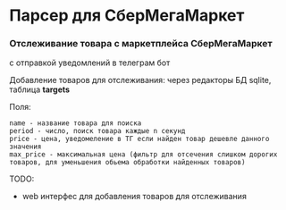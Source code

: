 # Парсер для СберМегаМаркет

### Отслеживание товара с маркетплейса СберМегаМаркет
с отправкой уведомлений в телеграм бот

Добавление товаров для отслеживания: 
через редакторы БД sqlite, таблица **targets**

Поля:

    name - название товара для поиска
    period - число, поиск товара каждые n секунд
    price - цена, уведомеление в ТГ если найден товар дешевле данного значения
    max_price - максимальная цена (фильтр для отсечения слишком дорогих товаров, для уменьшения обьема обработки найденных товаров)


TODO: 
- web интерфес для добавления товаров для отслеживания